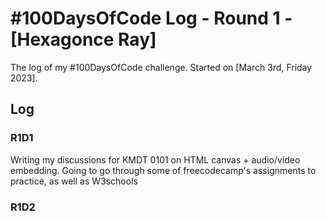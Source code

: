 # #100DaysOfCode Log - Round 1 - [Hexagonce Ray]

The log of my #100DaysOfCode challenge. Started on [March 3rd, Friday 2023].

## Log

### R1D1 
Writing my discussions for KMDT 0101 on HTML canvas + audio/video embedding. Going to go through some of freecodecamp's assignments to practice, as well as W3schools 

### R1D2
